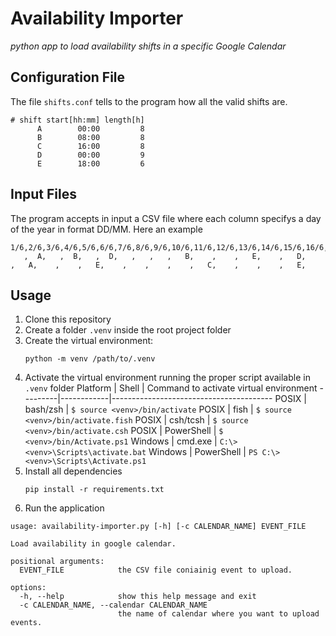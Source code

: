 # Availability Importer
*python app to load availability shifts in a specific Google Calendar*

## Configuration File
The file `shifts.conf` tells to the program how all the valid shifts are.
```
# shift start[hh:mm] length[h]
      A        00:00         8
      B        08:00         8
      C        16:00         8
      D        00:00         9
      E        18:00         6
```

## Input Files
The program accepts in input a CSV file where each column specifys a day of the year in format DD/MM.
Here an example
```
1/6,2/6,3/6,4/6,5/6,6/6,7/6,8/6,9/6,10/6,11/6,12/6,13/6,14/6,15/6,16/6,17/6,18/6,19/6,20/6,21/6,22/6,23/6,24/6,25/6,26/6,27/6,28/6,29/6,30/6
   ,  A,   ,  B,   ,  D,   ,   ,   ,   B,    ,    ,   E,    ,   D,    ,   A,    ,    ,   E,    ,    ,    ,    ,   C,    ,    ,    ,   E,
```

## Usage
1. Clone this repository
2. Create a folder `.venv` inside the root project folder
3. Create the virtual environment:
      ```
      python -m venv /path/to/.venv
      ```
4. Activate the virtual environment running the proper script available in `.venv` folder
      Platform | Shell      | Command to activate virtual environment
      ---------|------------|----------------------------------------
      POSIX    | bash/zsh   | `$ source <venv>/bin/activate`
      POSIX    | fish       | `$ source <venv>/bin/activate.fish`
      POSIX    | csh/tcsh   | `$ source <venv>/bin/activate.csh`
      POSIX    | PowerShell | `$ <venv>/bin/Activate.ps1`
      Windows  | cmd.exe    | `C:\> <venv>\Scripts\activate.bat`
      Windows  | PowerShell | `PS C:\> <venv>\Scripts\Activate.ps1`
5. Install all dependencies
      ```
      pip install -r requirements.txt
      ```
6. Run the application

```
usage: availability-importer.py [-h] [-c CALENDAR_NAME] EVENT_FILE

Load availability in google calendar.

positional arguments:
  EVENT_FILE            the CSV file coniainig event to upload.

options:
  -h, --help            show this help message and exit
  -c CALENDAR_NAME, --calendar CALENDAR_NAME
                        the name of calendar where you want to upload events.
```
